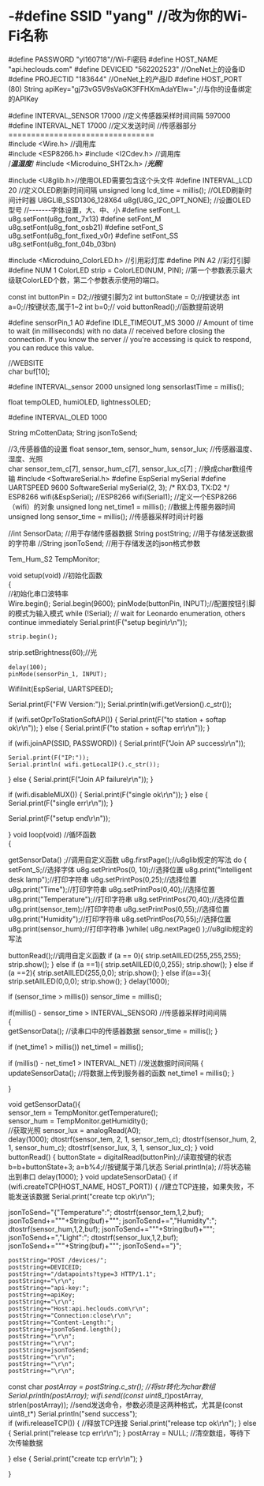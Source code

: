 # -#define SSID        "yang" //改为你的Wi-Fi名称
#define PASSWORD    "yl160718"//Wi-Fi密码
#define HOST_NAME   "api.heclouds.com"
#define DEVICEID    "562202523" //OneNet上的设备ID
#define PROJECTID   "183644" //OneNet上的产品ID
#define HOST_PORT   (80)
String apiKey="gj73vG5V9sVaGK3FFHXmAdaYElw=";//与你的设备绑定的APIKey

#define INTERVAL_SENSOR   17000             //定义传感器采样时间间隔  597000
#define INTERVAL_NET      17000             //定义发送时间
//传感器部分================================   
#include <Wire.h>                                  //调用库  
#include <ESP8266.h>
#include <I2Cdev.h>                                //调用库  
/*******温湿度*******/
#include <Microduino_SHT2x.h>
/*******光照*******/



#include <U8glib.h>//使用OLED需要包含这个头文件
#define INTERVAL_LCD 20 //定义OLED刷新时间间隔 
unsigned long lcd_time = millis(); //OLED刷新时间计时器
U8GLIB_SSD1306_128X64 u8g(U8G_I2C_OPT_NONE); //设置OLED型号 
//-------字体设置，大、中、小
#define setFont_L u8g.setFont(u8g_font_7x13)
#define setFont_M u8g.setFont(u8g_font_osb21)
#define setFont_S u8g.setFont(u8g_font_fixed_v0r)
#define setFont_SS u8g.setFont(u8g_font_04b_03bn)



#include <Microduino_ColorLED.h> //引用彩灯库
#define PIN A2        //彩灯引脚
#define NUM 1
ColorLED strip = ColorLED(NUM, PIN);  //第一个参数表示最大级联ColorLED个数，第二个参数表示使用的端口。



const int buttonPin = D2;//按键引脚为2 
 int buttonState = 0;//按键状态 
 int a=0;//按键状态,属于1~2
 int b=0;//
void buttonRead();//函数提前说明


#define  sensorPin_1  A0
#define IDLE_TIMEOUT_MS  3000      // Amount of time to wait (in milliseconds) with no data 
                                   // received before closing the connection.  If you know the server
                                   // you're accessing is quick to respond, you can reduce this value.

//WEBSITE     
char buf[10];

#define INTERVAL_sensor 2000
unsigned long sensorlastTime = millis();

float tempOLED, humiOLED, lightnessOLED;

#define INTERVAL_OLED 1000

String mCottenData;
String jsonToSend;

//3,传感器值的设置 
float sensor_tem, sensor_hum, sensor_lux;                    //传感器温度、湿度、光照   
char  sensor_tem_c[7], sensor_hum_c[7], sensor_lux_c[7] ;    //换成char数组传输
#include <SoftwareSerial.h>
#define EspSerial mySerial
#define UARTSPEED  9600
SoftwareSerial mySerial(2, 3); /* RX:D3, TX:D2 */
ESP8266 wifi(&EspSerial);
//ESP8266 wifi(Serial1);                                      //定义一个ESP8266（wifi）的对象
unsigned long net_time1 = millis();                          //数据上传服务器时间
unsigned long sensor_time = millis();                        //传感器采样时间计时器

//int SensorData;                                   //用于存储传感器数据
String postString;                                //用于存储发送数据的字符串
//String jsonToSend;                                //用于存储发送的json格式参数

Tem_Hum_S2 TempMonitor;

void setup(void)     //初始化函数  
{       
  //初始化串口波特率  
    Wire.begin();
    Serial.begin(9600);
    pinMode(buttonPin, INPUT);//配置按钮引脚的模式为输入模式
    while (!Serial); // wait for Leonardo enumeration, others continue immediately
    Serial.print(F("setup begin\r\n"));

    
    strip.begin();
  strip.setBrightness(60);//光

  
    delay(100);
    pinMode(sensorPin_1, INPUT);

  WifiInit(EspSerial, UARTSPEED);

  Serial.print(F("FW Version:"));
  Serial.println(wifi.getVersion().c_str());

  if (wifi.setOprToStationSoftAP()) {
    Serial.print(F("to station + softap ok\r\n"));
  } else {
    Serial.print(F("to station + softap err\r\n"));
  }

  if (wifi.joinAP(SSID, PASSWORD)) {
    Serial.print(F("Join AP success\r\n"));

    Serial.print(F("IP:"));
    Serial.println( wifi.getLocalIP().c_str());
  } else {
    Serial.print(F("Join AP failure\r\n"));
  }

  if (wifi.disableMUX()) {
    Serial.print(F("single ok\r\n"));
  } else {
    Serial.print(F("single err\r\n"));
  }

  Serial.print(F("setup end\r\n"));
    
  
}
void loop(void)     //循环函数  
{ 
  
  
  
  getSensorData() ;//调用自定义函数
 u8g.firstPage();//u8glib规定的写法
 do {
 setFont_S;//选择字体
 u8g.setPrintPos(0, 10);//选择位置
 u8g.print("Intelligent desk lamp");//打印字符串
 u8g.setPrintPos(0,25);//选择位置
 u8g.print("Time");//打印字符串
 u8g.setPrintPos(0,40);//选择位置
 u8g.print("Temperature");//打印字符串
 u8g.setPrintPos(70,40);//选择位置
 u8g.print(sensor_tem);//打印字符串
 u8g.setPrintPos(0,55);//选择位置
 u8g.print("Humidity");//打印字符串
  u8g.setPrintPos(70,55);//选择位置
 u8g.print(sensor_hum);//打印字符串
 }while( u8g.nextPage() );//u8glib规定的写法

 buttonRead();//调用自定义函数
  if (a == 0){
    strip.setAllLED(255,255,255);
    strip.show();
  }
  else if (a ==1){
    strip.setAllLED(0,0,255);
    strip.show();
  }
   else if (a ==2){
    strip.setAllLED(255,0,0);
    strip.show();
  }
  else if(a==3){
    strip.setAllLED(0,0,0);
    strip.show();
  }
   delay(1000);




  
  if (sensor_time > millis())  sensor_time = millis();  
    
  if(millis() - sensor_time > INTERVAL_SENSOR)              //传感器采样时间间隔  
  {  
    getSensorData();                                        //读串口中的传感器数据
    sensor_time = millis();
  }  

    
  if (net_time1 > millis())  net_time1 = millis();
  
  if (millis() - net_time1 > INTERVAL_NET)                  //发送数据时间间隔
  {                
    updateSensorData();                                     //将数据上传到服务器的函数
    net_time1 = millis();
  }

  

  
}

void getSensorData(){  
    sensor_tem = TempMonitor.getTemperature();  
    sensor_hum = TempMonitor.getHumidity();   
    //获取光照
    sensor_lux = analogRead(A0);    
    delay(1000);
    dtostrf(sensor_tem, 2, 1, sensor_tem_c);
    dtostrf(sensor_hum, 2, 1, sensor_hum_c);
    dtostrf(sensor_lux, 3, 1, sensor_lux_c);
}
void buttonRead()
{
  buttonState = digitalRead(buttonPin);//读取按键的状态
  b=b+buttonState+3;
  a=b%4;//按键属于第几状态
    Serial.println(a);  //将状态输出到串口
  delay(1000);
}
void updateSensorData() {
  if (wifi.createTCP(HOST_NAME, HOST_PORT)) { //建立TCP连接，如果失败，不能发送该数据
    Serial.print("create tcp ok\r\n");

jsonToSend="{\"Temperature\":";
    dtostrf(sensor_tem,1,2,buf);
    jsonToSend+="\""+String(buf)+"\"";
    jsonToSend+=",\"Humidity\":";
    dtostrf(sensor_hum,1,2,buf);
    jsonToSend+="\""+String(buf)+"\"";
    jsonToSend+=",\"Light\":";
    dtostrf(sensor_lux,1,2,buf);
    jsonToSend+="\""+String(buf)+"\"";
    jsonToSend+="}";



    postString="POST /devices/";
    postString+=DEVICEID;
    postString+="/datapoints?type=3 HTTP/1.1";
    postString+="\r\n";
    postString+="api-key:";
    postString+=apiKey;
    postString+="\r\n";
    postString+="Host:api.heclouds.com\r\n";
    postString+="Connection:close\r\n";
    postString+="Content-Length:";
    postString+=jsonToSend.length();
    postString+="\r\n";
    postString+="\r\n";
    postString+=jsonToSend;
    postString+="\r\n";
    postString+="\r\n";
    postString+="\r\n";

  const char *postArray = postString.c_str();                 //将str转化为char数组
  Serial.println(postArray);
  wifi.send((const uint8_t*)postArray, strlen(postArray));    //send发送命令，参数必须是这两种格式，尤其是(const uint8_t*)
  Serial.println("send success");   
     if (wifi.releaseTCP()) {                                 //释放TCP连接
        Serial.print("release tcp ok\r\n");
        } 
     else {
        Serial.print("release tcp err\r\n");
        }
      postArray = NULL;                                       //清空数组，等待下次传输数据
  
  } else {
    Serial.print("create tcp err\r\n");
  }
  
}
